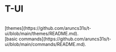 # T-UI
<br />
[themes](https://github.com/aruncs31s/t-ui/blob/main/themes/README.md).
<br />
[basic commands](https://github.com/aruncs31s/t-ui/blob/main/commands/README.md).
<br />

